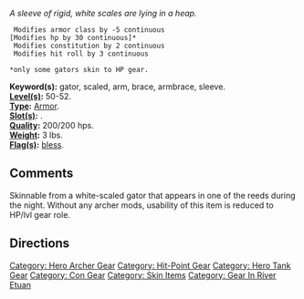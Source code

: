 *A sleeve of rigid, white scales are lying in a heap.*

` Modifies armor class by -5 continuous`  
`[Modifies hp by 30 continuous]*`  
` Modifies constitution by 2 continuous`  
` Modifies hit roll by 3 continuous`  
  
`*only some gators skin to HP gear.`

**Keyword(s):** gator, scaled, arm, brace, armbrace, sleeve.  
**[Level(s)](Object_Level "wikilink"):** 50-52.  
**[Type](:Category:_Object_Types "wikilink"):**
[Armor](:Category:_Armor "wikilink").  
**[Slot(s)](Object_Slots "wikilink"):** <arms>.  
**[Quality](Object_Quality "wikilink"):** 200/200 hps.  
**[Weight](Object_Weight "wikilink"):** 3 lbs.  
**[Flag(s)](:Category:_Object_Flags "wikilink"):**
[bless](Bless_Flag "wikilink").  

## Comments

Skinnable from a white-scaled gator that appears in one of the reeds
during the night. Without any archer mods, usability of this item is
reduced to HP/lvl gear role.

## Directions

[Category: Hero Archer Gear](Category:_Hero_Archer_Gear "wikilink")
[Category: Hit-Point Gear](Category:_Hit-Point_Gear "wikilink")
[Category: Hero Tank Gear](Category:_Hero_Tank_Gear "wikilink")
[Category: Con Gear](Category:_Con_Gear "wikilink") [Category: Skin
Items](Category:_Skin_Items "wikilink") [Category: Gear In River
Etuan](Category:_Gear_In_River_Etuan "wikilink")
